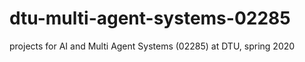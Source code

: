 # dtu-multi-agent-systems-02285
projects for AI and Multi Agent Systems (02285) at DTU, spring 2020
